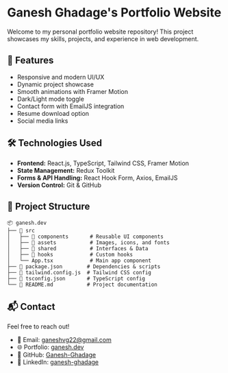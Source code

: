 # Ganesh Ghadage's Portfolio Website

Welcome to my personal portfolio website repository! This project showcases my skills, projects, and experience in web development.

## 🚀 Features
- Responsive and modern UI/UX
- Dynamic project showcase
- Smooth animations with Framer Motion
- Dark/Light mode toggle
- Contact form with EmailJS integration
- Resume download option
- Social media links

## 🛠️ Technologies Used
- **Frontend:** React.js, TypeScript, Tailwind CSS, Framer Motion
- **State Management:** Redux Toolkit
- **Forms & API Handling:** React Hook Form, Axios, EmailJS
- **Version Control:** Git & GitHub

## 📂 Project Structure
```
📦 ganesh.dev
├── 📂 src
│   ├── 📂 components       # Reusable UI components
│   ├── 📂 assets           # Images, icons, and fonts
│   ├── 📂 shared           # Interfaces & Data
│   ├── 📂 hooks            # Custom hooks
│   └── App.tsx            # Main app component
├── 📜 package.json        # Dependencies & scripts
├── 📜 tailwind.config.js  # Tailwind CSS config
├── 📜 tsconfig.json       # TypeScript config
└── 📜 README.md           # Project documentation
```


## 📬 Contact
Feel free to reach out!
- 📧 Email: [ganeshvg22@gmail.com](mailto:ganeshvg22@gmail.com)
- 🌐 Portfolio: [ganesh.dev](https://ganesh.dev)
- 🐙 GitHub: [Ganesh-Ghadage](https://github.com/Ganesh-Ghadage)
- 🔗 LinkedIn: [ganesh-ghadage](https://linkedin.com/in/ganesh-ghadage)

